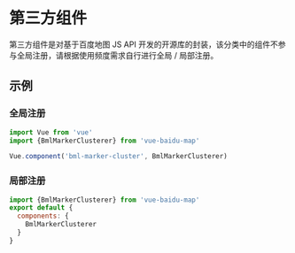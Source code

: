 # 第三方组件

第三方组件是对基于百度地图 JS API 开发的开源库的封装，该分类中的组件不参与全局注册，请根据使用频度需求自行进行全局 / 局部注册。

## 示例

### 全局注册

```javascript
import Vue from 'vue'
import {BmlMarkerClusterer} from 'vue-baidu-map'

Vue.component('bml-marker-cluster', BmlMarkerClusterer)
```

### 局部注册

```javascript
import {BmlMarkerClusterer} from 'vue-baidu-map'
export default {
  components: {
    BmlMarkerClusterer
  }
}
```
